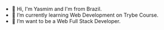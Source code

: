 - 👋 Hi, I'm Yasmim and I'm from Brazil.
- 🌱 I’m currently learning Web Development on Trybe Course.
- 💞️ I’m want to be a Web Full Stack Developer.

<!---
Yasmim-Matos/Yasmim-Matos is a ✨ special ✨ repository because its `README.md` (this file) appears on your GitHub profile.
You can click the Preview link to take a look at your changes.
--->
